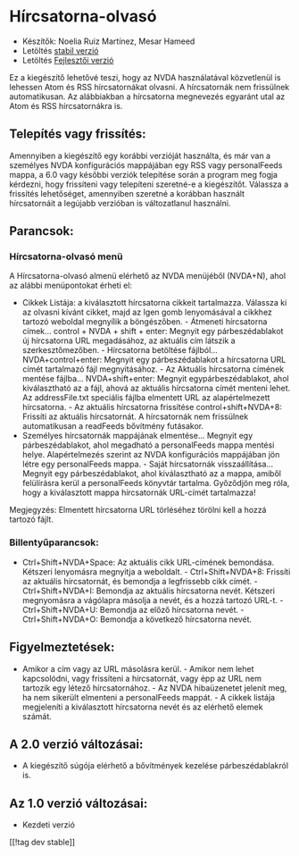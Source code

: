 # Hírcsatorna-olvasó #

* Készítők: Noelia Ruiz Martínez, Mesar Hameed
* Letöltés [stabil verzió][2]
* Letöltés [Fejlesztői verzió][1]

Ez a kiegészítő lehetővé teszi, hogy az NVDA használatával közvetlenül is
lehessen Atom és RSS hírcsatornákat olvasni. A hírcsatornák nem frissülnek
automatikusan. Az alábbiakban a hírcsatorna megnevezés egyaránt utal az Atom
és RSS hírcsatornákra is.

## Telepítés vagy frissítés: ##

Amennyiben a kiegészítő egy korábbi verzióját használta, és már van a
személyes NVDA konfigurációs mappájában egy RSS vagy personalFeeds mappa, a
6.0 vagy későbbi verziók telepítése során a program meg fogja kérdezni, hogy
frissíteni vagy telepíteni szeretné-e a kiegészítőt. Válassza a frissítés
lehetőséget, amennyiben szeretné a korábban használt hírcsatornáit a
legújabb verzióban is változatlanul használni.

## Parancsok: ##

### Hírcsatorna-olvasó menü ###

A Hírcsatorna-olvasó almenü elérhető az NVDA menüjéből (NVDA+N), ahol az
alábbi menüpontokat érheti el:

- Cikkek Listája: a kiválasztott hírcsatorna cikkeit tartalmazza. Válassza
ki az olvasni kívánt cikket, majd az Igen gomb lenyomásával a cikkhez
tartozó weboldal megnyílik a böngészőben.  - Átmeneti hírcsatorna
címek... control + NVDA + shift + enter: Megnyit egy párbeszédablakot új
hírcsatorna URL megadásához, az aktuális cím látszik a szerkesztőmezőben.  -
Hírcsatorna betöltése fájlból... NVDA+control+enter: Megnyit egy
párbeszédablakot a hírcsatorna URL címét tartalmazó fájl megnyitásához.  -
Az Aktuális hírcsatorna címének mentése fájlba... NVDA+shift+enter: Megnyit
egypárbeszédablakot, ahol kiválasztható az a fájl, ahová az aktuális
hírcsatorna címét menteni lehet. Az addressFile.txt speciális fájlba
elmentett URL az alapértelmezett hírcsatorna.  - Az aktuális hírcsatorna
frissítése control+shift+NVDA+8: Frissíti az aktuális hírcsatornát. A
hírcsatornák nem frissülnek automatikusan a readFeeds bővítmény futásakor.
- Személyes hírcsatornák mappájának elmentése... Megnyit egy
párbeszédablakot, ahol megadható a personalFeeds mappa mentési
helye. Alapértelmezés szerint az NVDA konfigurációs mappájában jön létre egy
personalFeeds mappa.  - Saját hírcsatornák visszaállítása... Megnyit egy
párbeszédablakot, ahol kiválasztható az a mappa, amiből felülírásra kerül a
personalFeeds könyvtár tartalma. Győződjön meg róla, hogy a kiválasztott
mappa hírcsatornák URL-címét tartalmazza!

Megjegyzés: Elmentett hírcsatorna URL törléséhez törölni kell a hozzá
tartozó fájlt.

### Billentyűparancsok: ###

- Ctrl+Shift+NVDA+Space: Az aktuális cikk URL-címének bemondása. Kétszeri
lenyomásra megnyitja a weboldalt.  - Ctrl+Shift+NVDA+8: Frissíti az aktuális
hírcsatornát, és bemondja a legfrissebb cikk címét.  - Ctrl+Shift+NVDA+I:
Bemondja az aktuális hírcsatorna nevét. Kétszeri megnyomásra a vágólapra
másolja a nevét, és a hozzá tartozó URL-t.  - Ctrl+Shift+NVDA+U: Bemondja az
előző hírcsatorna nevét.  - Ctrl+Shift+NVDA+O: Bemondja a következő
hírcsatorna nevét.

## Figyelmeztetések: ##

- Amikor a cím vagy az URL másolásra kerül.  - Amikor nem lehet kapcsolódni,
vagy frissíteni a hírcsatornát, vagy épp az URL nem tartozik egy létező
hírcsatornához.  - Az NVDA hibaüzenetet jelenít meg, ha nem sikerült
elmenteni a personalFeeds mappát.  - A cikkek listája megjeleníti a
kiválasztott hírcsatorna nevét és az elérhető elemek számát.

## A 2.0 verzió változásai: ##
*	 A kiegészítő súgója elérhető a bővítmények kezelése párbeszédablakról is.

## Az 1.0 verzió változásai: ##
*	 Kezdeti verzió

[[!tag dev stable]]

[1]: http://addons.nvda-project.org/files/get.php?file=rf-dev

[2]: http://addons.nvda-project.org/files/get.php?file=rf
